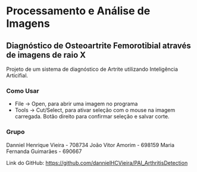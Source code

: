 # Processamento e Análise de Imagens
## Diagnóstico de Osteoartrite Femorotibial através de imagens de raio X

Projeto de um sistema de diagnóstico de Artrite utilizando Inteligência Articifial.

### Como Usar

* File -> Open, para abrir uma imagem no programa
* Tools -> Cut/Select,  para ativar seleção com o mouse na imagem carregada. Botão direito para confirmar seleção e salvar corte.

### Grupo

Danniel Henrique Vieira - 708734
João Vitor Amorim - 698159
Maria Fernanda Guimarães - 690667

Link do GitHub: https://github.com/dannielHCVieira/PAI_ArthritisDetection
